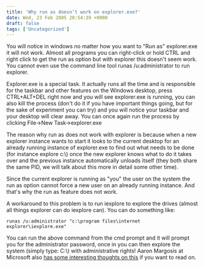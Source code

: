 ```yaml
---
title: 'Why run as doesn’t work on explorer.exe?'
date: Wed, 23 Feb 2005 20:54:39 +0000
draft: false
tags: ['Uncategorized']
---
```


You will notice in windows no matter how you want to "Run as" explorer.exe it will not work. Almost all programs you can right-click or hold CTRL and right click to get the run as option but with explorer this doesn't seem work. You cannot even use the command line tool runas /u:administrator to run explorer.

Explorer.exe is a special task. It actually runs all the time and is responsible for the taskbar and other features on the Windows desktop, press CTRL+ALT+DEL right now and you will see explorer.exe is running, you can also kill the process (don't do it if you have important things going, but for the sake of experiment you can try) and you will notice your taskbar and your desktop will clear away. You can once again run the process by clicking File->New Task->explorer.exe

The reason why run as does not work with explorer is because when a new explorer instance wants to start it looks to the current desktop for an already running instance of explorer.exe to find out what needs to be done (for instance explore c:\\) once the new explorer knows what to do it takes over and the previous instance automatically unloads itself (they both share the same PID, we will talk about this more in detail some other time).

Since the current explorer is running as "you" the user on the system the run as option cannot force a new user on an already running instance. And that's why the run as feature does not work.

A workaround to this problem is to run iexplore to explore the drives (almost all things explorer can do iexplore can). You can do something like:

```batch
runas /u:administrator "c:\program files\internet explorer\iexplore.exe"
```

You can run the above command from the cmd prompt and it will prompt you for the administrator password, once in you can then explore the system (simply type: C:\\) with administrative rights! Aaron Margosis at Microsoft also [has some interesting thoughts on this](http://blogs.msdn.com/aaron_margosis/archive/2004/07/07/175488.aspx) if you want to read on.